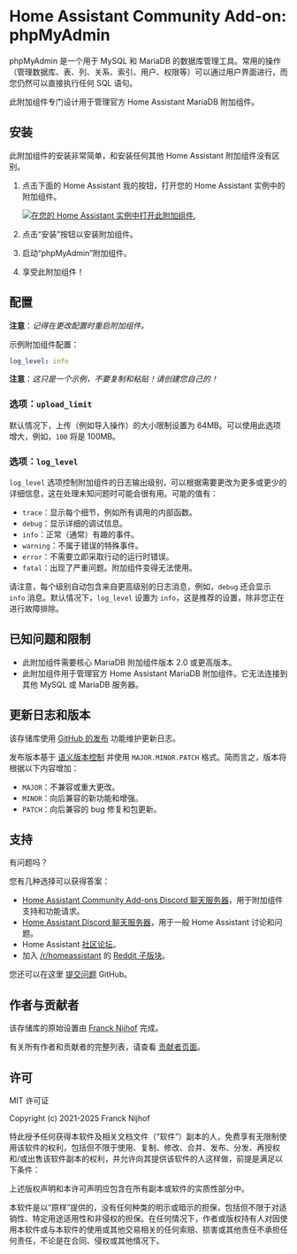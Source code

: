 # Home Assistant Community Add-on: phpMyAdmin

phpMyAdmin 是一个用于 MySQL 和 MariaDB 的数据库管理工具。常用的操作（管理数据库、表、列、关系、索引、用户、权限等）可以通过用户界面进行，而您仍然可以直接执行任何 SQL 语句。

此附加组件专门设计用于管理官方 Home Assistant MariaDB 附加组件。

## 安装

此附加组件的安装非常简单，和安装任何其他 Home Assistant 附加组件没有区别。

1. 点击下面的 Home Assistant 我的按钮，打开您的 Home Assistant 实例中的附加组件。

   [![在您的 Home Assistant 实例中打开此附加组件.][addon-badge]][addon]

1. 点击“安装”按钮以安装附加组件。
1. 启动“phpMyAdmin”附加组件。
1. 享受此附加组件！

## 配置

**注意**：_记得在更改配置时重启附加组件。_

示例附加组件配置：

```yaml
log_level: info
```

**注意**：_这只是一个示例，不要复制和粘贴！请创建您自己的！_

### 选项：`upload_limit`

默认情况下，上传（例如导入操作）的大小限制设置为 64MB。可以使用此选项增大，例如，`100` 将是 100MB。

### 选项：`log_level`

`log_level` 选项控制附加组件的日志输出级别，可以根据需要更改为更多或更少的详细信息，这在处理未知问题时可能会很有用。可能的值有：

- `trace`：显示每个细节，例如所有调用的内部函数。
- `debug`：显示详细的调试信息。
- `info`：正常（通常）有趣的事件。
- `warning`：不属于错误的特殊事件。
- `error`：不需要立即采取行动的运行时错误。
- `fatal`：出现了严重问题。附加组件变得无法使用。

请注意，每个级别自动包含来自更高级别的日志消息，例如，`debug` 还会显示 `info` 消息。默认情况下，`log_level` 设置为 `info`，这是推荐的设置，除非您正在进行故障排除。

## 已知问题和限制

- 此附加组件需要核心 MariaDB 附加组件版本 2.0 或更高版本。
- 此附加组件用于管理官方 Home Assistant MariaDB 附加组件。它无法连接到其他 MySQL 或 MariaDB 服务器。

## 更新日志和版本

该存储库使用 [GitHub 的发布][releases] 功能维护更新日志。

发布版本基于 [语义版本控制][semver] 并使用 `MAJOR.MINOR.PATCH` 格式。简而言之，版本将根据以下内容增加：

- `MAJOR`：不兼容或重大更改。
- `MINOR`：向后兼容的新功能和增强。
- `PATCH`：向后兼容的 bug 修复和包更新。

## 支持

有问题吗？

您有几种选择可以获得答案：

- [Home Assistant Community Add-ons Discord 聊天服务器][discord]，用于附加组件支持和功能请求。
- [Home Assistant Discord 聊天服务器][discord-ha]，用于一般 Home Assistant 讨论和问题。
- Home Assistant [社区论坛][forum]。
- 加入 [/r/homeassistant][reddit] 的 [Reddit 子版块][reddit]。

您还可以在这里 [提交问题][issue] GitHub。

## 作者与贡献者

该存储库的原始设置由 [Franck Nijhof][frenck] 完成。

有关所有作者和贡献者的完整列表，请查看 [贡献者页面][contributors]。

## 许可

MIT 许可证

Copyright (c) 2021-2025 Franck Nijhof

特此授予任何获得本软件及相关文档文件（“软件”）副本的人，免费享有无限制使用该软件的权利，包括但不限于使用、复制、修改、合并、发布、分发、再授权和/或出售该软件副本的权利，并允许向其提供该软件的人这样做，前提是满足以下条件：

上述版权声明和本许可声明应包含在所有副本或软件的实质性部分中。

本软件是以“原样”提供的，没有任何种类的明示或暗示的担保，包括但不限于对适销性、特定用途适用性和非侵权的担保。在任何情况下，作者或版权持有人对因使用本软件或与本软件的使用或其他交易相关的任何索赔、损害或其他责任不承担任何责任，不论是在合同、侵权或其他情况下。

[addon-badge]: https://my.home-assistant.io/badges/supervisor_addon.svg
[addon]: https://my.home-assistant.io/redirect/supervisor_addon/?addon=a0d7b954_phpmyadmin&repository_url=https%3A%2F%2Fgithub.com%2Fhassio-addons%2Frepository
[contributors]: https://github.com/hassio-addons/addon-phpmyadmin/graphs/contributors
[discord-ha]: https://discord.gg/c5DvZ4e
[discord]: https://discord.me/hassioaddons
[forum]: https://community.home-assistant.io/t/home-assistant-community-add-on-phpmyadmin/171729?u=frenck
[frenck]: https://github.com/frenck
[issue]: https://github.com/hassio-addons/addon-phpmyadmin/issues
[reddit]: https://reddit.com/r/homeassistant
[releases]: https://github.com/hassio-addons/addon-phpmyadmin/releases
[semver]: https://semver.org/spec/v2.0.0.html